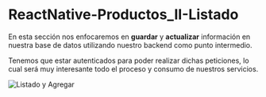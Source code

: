 # ReactNative-Productos_II-Listado

En esta sección nos enfocaremos en **guardar** y **actualizar** información en nuestra base de datos utilizando nuestro backend como punto intermedio.

Tenemos que estar autenticados para poder realizar dichas peticiones, lo cual será muy interesante todo el proceso y consumo de nuestros servicios.

![Listado y Agregar](https://github.com/manuels-bts/ReactNative-Productos_II-Listado/assets/116088500/0bd8243c-2329-44d6-a617-8e82e45edd78)
